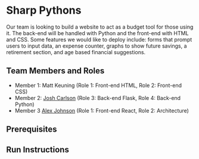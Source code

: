 # Sharp Pythons

Our team is looking to build a website to act as a budget tool for those using it. The back-end will be handled with Python and the front-end with HTML and CSS. Some features we would like to deploy include: forms that prompt users to input data, an expense counter, graphs to show future savings, a retirement section, and age based financial suggestions.  

## Team Members and Roles

* Member 1: Matt Keuning (Role 1: Front-end HTML, Role 2: Front-end CSS)
* Member 2: [Josh Carlson](https://github.com/Josh-Carlson24391/CIS350-HW2-Carlson/blob/main/README.md) (Role 3: Back-end Flask, Role 4: Back-end Python)
* Member 3 [Alex Johnson](https://github.com/johnsas5/CIS350-HW2-Johnson) (Role 1: Front-end React, Role 2: Architecture)

## Prerequisites

## Run Instructions
